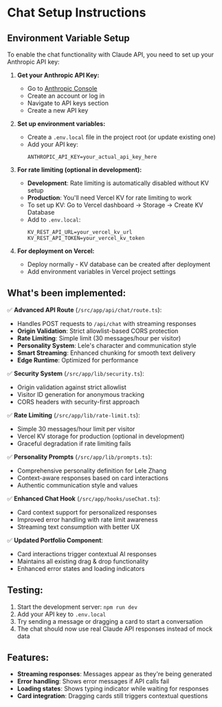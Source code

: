 # Chat Setup Instructions

## Environment Variable Setup

To enable the chat functionality with Claude API, you need to set up your Anthropic API key:

1. **Get your Anthropic API Key:**
   - Go to [Anthropic Console](https://console.anthropic.com/)
   - Create an account or log in
   - Navigate to API keys section
   - Create a new API key

2. **Set up environment variables:**
   - Create a `.env.local` file in the project root (or update existing one)
   - Add your API key:
     ```
     ANTHROPIC_API_KEY=your_actual_api_key_here
     ```

3. **For rate limiting (optional in development):**
   - **Development**: Rate limiting is automatically disabled without KV setup
   - **Production**: You'll need Vercel KV for rate limiting to work
   - To set up KV: Go to Vercel dashboard → Storage → Create KV Database
   - Add to `.env.local`:
     ```
     KV_REST_API_URL=your_vercel_kv_url
     KV_REST_API_TOKEN=your_vercel_kv_token
     ```

4. **For deployment on Vercel:**
   - Deploy normally - KV database can be created after deployment
   - Add environment variables in Vercel project settings

## What's been implemented:

✅ **Advanced API Route** (`/src/app/api/chat/route.ts`):
- Handles POST requests to `/api/chat` with streaming responses
- **Origin Validation**: Strict allowlist-based CORS protection
- **Rate Limiting**: Simple limit (30 messages/hour per visitor)
- **Personality System**: Lele's character and communication style
- **Smart Streaming**: Enhanced chunking for smooth text delivery
- **Edge Runtime**: Optimized for performance

✅ **Security System** (`/src/app/lib/security.ts`):
- Origin validation against strict allowlist
- Visitor ID generation for anonymous tracking
- CORS headers with security-first approach

✅ **Rate Limiting** (`/src/app/lib/rate-limit.ts`):
- Simple 30 messages/hour limit per visitor
- Vercel KV storage for production (optional in development)
- Graceful degradation if rate limiting fails

✅ **Personality Prompts** (`/src/app/lib/prompts.ts`):
- Comprehensive personality definition for Lele Zhang
- Context-aware responses based on card interactions
- Authentic communication style and values

✅ **Enhanced Chat Hook** (`/src/app/hooks/useChat.ts`):
- Card context support for personalized responses
- Improved error handling with rate limit awareness
- Streaming text consumption with better UX

✅ **Updated Portfolio Component**:
- Card interactions trigger contextual AI responses
- Maintains all existing drag & drop functionality
- Enhanced error states and loading indicators

## Testing:

1. Start the development server: `npm run dev`
2. Add your API key to `.env.local`
3. Try sending a message or dragging a card to start a conversation
4. The chat should now use real Claude API responses instead of mock data

## Features:

- **Streaming responses**: Messages appear as they're being generated
- **Error handling**: Shows error messages if API calls fail
- **Loading states**: Shows typing indicator while waiting for responses
- **Card integration**: Dragging cards still triggers contextual questions
